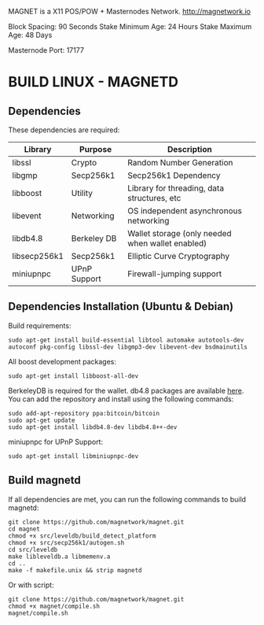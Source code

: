 
MAGNET is a X11 POS/POW + Masternodes Network.
http://magnetwork.io

Block Spacing: 90 Seconds
Stake Minimum Age: 24 Hours
Stake Maximum Age: 48 Days

Masternode Port: 17177

BUILD LINUX - MAGNETD
===========================

Dependencies
------------

These dependencies are required:

 Library     | Purpose          | Description
 ------------|------------------|----------------------
 libssl      | Crypto           | Random Number Generation
 libgmp      | Secp256k1        | Secp256k1 Dependency
 libboost    | Utility          | Library for threading, data structures, etc
 libevent    | Networking       | OS independent asynchronous networking
 libdb4.8    | Berkeley DB      | Wallet storage (only needed when wallet enabled)
 libsecp256k1| Secp256k1        | Elliptic Curve Cryptography
 miniupnpc   | UPnP Support     | Firewall-jumping support

Dependencies Installation (Ubuntu & Debian)
-------------------------------------------

Build requirements:

    sudo apt-get install build-essential libtool automake autotools-dev autoconf pkg-config libssl-dev libgmp3-dev libevent-dev bsdmainutils
    
All boost development packages:
    
    sudo apt-get install libboost-all-dev    

BerkeleyDB is required for the wallet. db4.8 packages are available [here](https://launchpad.net/~bitcoin/+archive/bitcoin).
You can add the repository and install using the following commands:

    sudo add-apt-repository ppa:bitcoin/bitcoin
    sudo apt-get update
    sudo apt-get install libdb4.8-dev libdb4.8++-dev
    
 miniupnpc for UPnP Support:

    sudo apt-get install libminiupnpc-dev
    
    
Build magnetd
-------------

If all dependencies are met, you can run the following commands to build magnetd:

    git clone https://github.com/magnetwork/magnet.git
    cd magnet
    chmod +x src/leveldb/build_detect_platform
    chmod +x src/secp256k1/autogen.sh
    cd src/leveldb
    make libleveldb.a libmemenv.a
    cd ..
    make -f makefile.unix && strip magnetd
    
Or with script:    
    
    git clone https://github.com/magnetwork/magnet.git
    chmod +x magnet/compile.sh
    magnet/compile.sh
